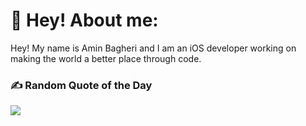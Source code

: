 # 💫 Hey! About me:
Hey! My name is Amin Bagheri and I am an iOS developer working on making the world a better place through code.

### ✍️ Random Quote of the Day
![](https://quotes-github-readme.vercel.app/api?type=horizontal&theme=gruvbox)
